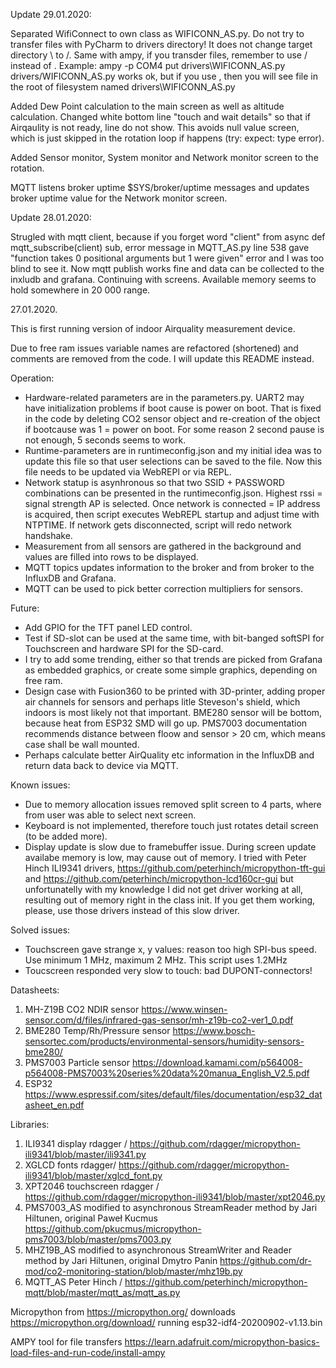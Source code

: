 Update 29.01.2020:

Separated WifiConnect to own class as WIFICONN_AS.py. Do not try to transfer files with PyCharm to drivers directory! It does not change target directory \ to /.
Same with ampy, if you transder files, remember to use / instead of \. Example: ampy -p COM4 put drivers\WIFICONN_AS.py drivers/WIFICONN_AS.py works ok, but
if you use \, then you will see file in the root of filesystem named drivers\\WIFICONN_AS.py

Added Dew Point calculation to the main screen as well as altitude calculation. Changed white bottom line "touch and wait details" so that if Airqaulity is not ready, line do not show. This avoids null value screen, which is just skipped in the rotation loop if happens (try: expect: type error).

Added Sensor monitor, System monitor and Network monitor screen to the rotation.

MQTT listens broker uptime $SYS/broker/uptime messages and updates broker uptime value for the Network monitor screen.


Update 28.01.2020:

Strugled with mqtt client, because if you forget word "client" from async def mqtt_subscribe(client) sub, error message in MQTT_AS.py line 538 gave "function takes 0 positional arguments but 1 were given" error and I was too blind to see it. Now mqtt publish works fine and data can be collected to the inxludb and grafana. Continuing with screens. Available memory seems to hold somewhere in 20 000 range. 


27.01.2020.

This is first running version of indoor Airquality measurement device. 

Due to free ram issues variable names are refactored (shortened) and comments are removed from the code. I will update this README instead.

Operation:
- Hardware-related parameters are in the parameters.py. UART2 may have initialization problems if boot cause is power on boot. That is fixed in the code by deleting CO2 sensor object and re-creation of the object if bootcause was 1 = power on boot. For some reason 2 second pause is not enough, 5 seconds seems to work.
- Runtime-parameters are in runtimeconfig.json and my initial idea was to update this file so that user selections can be saved to the file. Now this file needs to be updated via WebREPl or via REPL.
- Network statup is asynhronous so that two SSID + PASSWORD combinations can be presented in the runtimeconfig.json. Highest rssi = signal strength AP is selected. Once network is connected = IP address is acquired, then script executes WebREPL startup and adjust time with NTPTIME. If network gets disconnected, script will redo network handshake.
- Measurement from all sensors are gathered in the background and values are filled into rows to be displayed.
- MQTT topics updates information to the broker and from broker to the InfluxDB and Grafana. 
- MQTT can be used to pick better correction multipliers for sensors.

Future:
- Add GPIO for the TFT panel LED control.
- Test if SD-slot can be used at the same time, with bit-banged softSPI for Touchscreen and hardware SPI for the SD-card.
- I try to add some trending, either so that trends are picked from Grafana as embedded graphics, or create some simple graphics, depending on free ram.
- Design case with Fusion360 to be printed with 3D-printer, adding proper air channels for sensors and perhaps litle Steveson's shield, which indoors is most likely not that important. BME280 sensor will be bottom, because heat from ESP32 SMD will go up. PMS7003 documentation recommends distance between floow and sensor > 20 cm, which means case shall be wall mounted. 
- Perhaps calculate better AirQuality etc information in the InfluxDB and return data back to device via MQTT.


Known issues:
- Due to memory allocation issues removed split screen to 4 parts, where from user was able to select next screen.
- Keyboard is not implemented, therefore touch just rotates detail screen (to be added more).
- Display update is slow due to framebuffer issue. During screen update availabe memory is low, may cause out of memory. I tried with Peter Hinch ILI9341 drivers, https://github.com/peterhinch/micropython-tft-gui and https://github.com/peterhinch/micropython-lcd160cr-gui but unfortunatelly with my knowledge I did not get driver working at all, resulting out of memory right in the class init. If you get them working, please, use those drivers instead of this slow driver.

Solved issues:
- Touchscreen gave strange x, y values: reason too high SPI-bus speed. Use minimum 1 MHz, maximum 2 MHz. This script uses 1.2MHz
- Toucscreen responded very slow to touch: bad DUPONT-connectors! 


Datasheets:
1. MH-Z19B CO2 NDIR sensor https://www.winsen-sensor.com/d/files/infrared-gas-sensor/mh-z19b-co2-ver1_0.pdf
2. BME280 Temp/Rh/Pressure sensor https://www.bosch-sensortec.com/products/environmental-sensors/humidity-sensors-bme280/
3. PMS7003 Particle sensor https://download.kamami.com/p564008-p564008-PMS7003%20series%20data%20manua_English_V2.5.pdf
4. ESP32 https://www.espressif.com/sites/default/files/documentation/esp32_datasheet_en.pdf

Libraries:
1. ILI9341 display rdagger / https://github.com/rdagger/micropython-ili9341/blob/master/ili9341.py
2. XGLCD fonts rdagger/ https://github.com/rdagger/micropython-ili9341/blob/master/xglcd_font.py
3. XPT2046 touchscreen  rdagger / https://github.com/rdagger/micropython-ili9341/blob/master/xpt2046.py
4. PMS7003_AS modified to asynchronous StreamReader method by Jari Hiltunen, 
   original Paweł Kucmus https://github.com/pkucmus/micropython-pms7003/blob/master/pms7003.py
5. MHZ19B_AS modified to asynchronous StreamWriter and Reader method by Jari Hiltunen, 
   original Dmytro Panin https://github.com/dr-mod/co2-monitoring-station/blob/master/mhz19b.py
6. MQTT_AS Peter Hinch / https://github.com/peterhinch/micropython-mqtt/blob/master/mqtt_as/mqtt_as.py

Micropython from https://micropython.org/ downloads https://micropython.org/download/ running esp32-idf4-20200902-v1.13.bin

AMPY tool for file transfers https://learn.adafruit.com/micropython-basics-load-files-and-run-code/install-ampy
